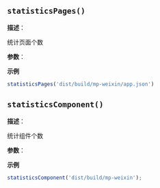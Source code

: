 
## `statisticsPages()` 


**描述**：<p>统计页面个数</p>

**参数**：



**示例**

```typescript
statisticsPages('dist/build/mp-weixin/app.json')
```
<a name="statisticsComponent"></a>

## `statisticsComponent()` 


**描述**：<p>统计组件个数</p>

**参数**：



**示例**

```typescript
statisticsComponent('dist/build/mp-weixin');
```
